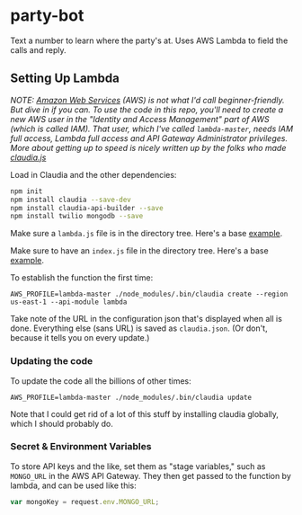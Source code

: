 # party-bot
Text a number to learn where the party's at. Uses AWS Lambda to field the calls and reply.

## Setting Up Lambda

_NOTE: [Amazon Web Services](aws.amazon.com) (AWS) is not what I'd call beginner-friendly. But dive in if you can. To use the code in this repo, you'll need to create a new AWS user in the "Identity and Access Management" part of AWS (which is called IAM). That user, which I've called `lambda-master`, needs IAM full access, Lambda full access and API Gateway Administrator privileges. More about getting up to speed is nicely written up by the folks who made [claudia.js](https://claudiajs.com/tutorials/installing.html)_

Load in Claudia and the other dependencies:

```bash
npm init
npm install claudia --save-dev
npm install claudia-api-builder --save
npm install twilio mongodb --save
```

Make sure a `lambda.js` file is in the directory tree. Here's a base  [example](https://gist.github.com/jkeefe/c013ea91f4cfaf95ecef2a51b9c77f13).

Make sure to have an `index.js` file in the directory tree. Here's a base [example](https://gist.github.com/jkeefe/2e61f4a4ff1c25b09020ff27525d9f74).

To establish the function the first time:

`AWS_PROFILE=lambda-master ./node_modules/.bin/claudia create --region us-east-1 --api-module lambda`

Take note of the URL in the configuration json that's displayed when all is done. Everything else (sans URL) is saved as `claudia.json`. (Or don't, because it tells you on every update.)

### Updating the code
  
To update the code all the billions of other times:

`AWS_PROFILE=lambda-master ./node_modules/.bin/claudia update`

Note that I could get rid of a lot of this stuff by installing claudia globally, which I should probably do.

### Secret & Environment Variables

To store API keys and the like, set them as "stage variables," such as `MONGO_URL` in the AWS API Gateway. They then get passed to the function by lambda, and can be used like this:
  
```javascript
var mongoKey = request.env.MONGO_URL;
```


